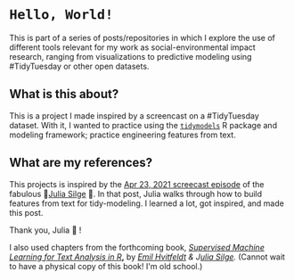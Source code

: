 # `Hello, World!` 

This is part of a series of posts/repositories in which I explore the use of different tools relevant for my work as social-environmental impact research, ranging from visualizations to predictive modeling using \#TidyTuesday or other open datasets.

## What is this about?

This is a project I made inspired by a screencast on a \#TidyTuesday dataset. With it, I wanted to practice using the [`tidymodels`](https://www.tidymodels.org/) R package and modeling framework; practice engineering features from text.

## What are my references?

This projects is inspired by the [Apr 23, 2021 screecast episode](https://www.youtube.com/watch?v=XYj8vyK864Y) of the fabulous 🌟[Julia Silge](https://github.com/juliasilge?tab=repositories) 🌟. In that post, Julia walks through how to build features from text for tidy-modeling. I learned a lot, got inspired, and made this post.

Thank you, Julia 🦄 !

I also used chapters from the forthcoming book, [*Supervised Machine Learning for Text Analysis in R*](https://smltar.com/)**,** by [*Emil Hvitfeldt*](https://github.com/EmilHvitfeldt) *& J[ulia Silge](https://github.com/juliasilge).* (Cannot wait to have a physical copy of this book! I'm old school.)
